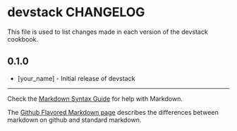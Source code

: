 devstack CHANGELOG
==================

This file is used to list changes made in each version of the devstack cookbook.

0.1.0
-----
- [your_name] - Initial release of devstack

- - -
Check the [Markdown Syntax Guide](http://daringfireball.net/projects/markdown/syntax) for help with Markdown.

The [Github Flavored Markdown page](http://github.github.com/github-flavored-markdown/) describes the differences between markdown on github and standard markdown.
